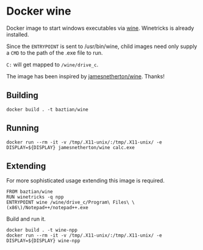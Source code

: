 # Docker wine

Docker image to start windows executables via
[wine](https://www.winehq.org/). Winetricks is already installed.

Since the `ENTRYPOINT` is sent to /usr/bin/wine, child images need
only supply a `CMD` to the path of the .exe file to run.

`C:` will get mapped to `/wine/drive_c`.

The image has been inspired by
[jamesnetherton/wine](https://hub.docker.com/r/jamesnetherton/wine/). Thanks!

## Building

    docker build . -t baztian/wine

## Running

    docker run --rm -it -v /tmp/.X11-unix/:/tmp/.X11-unix/ -e DISPLAY=${DISPLAY} jamesnetherton/wine calc.exe

## Extending

For more sophisticated usage extending this image is required.

    FROM baztian/wine
    RUN winetricks -q npp
    ENTRYPOINT wine /wine/drive_c/Program\ Files\ \(x86\)/Notepad++/notepad++.exe

Build and run it.

    docker build . -t wine-npp
    docker run --rm -it -v /tmp/.X11-unix/:/tmp/.X11-unix/ -e DISPLAY=${DISPLAY} wine-npp
